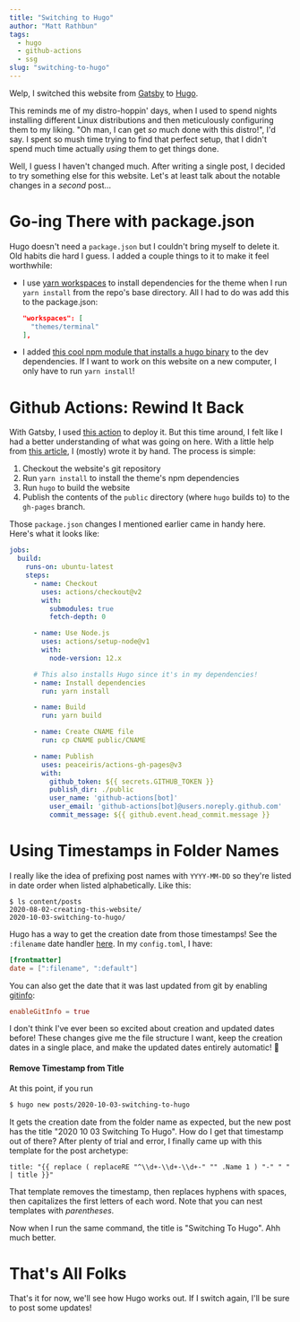 ```yaml
---
title: "Switching to Hugo"
author: "Matt Rathbun"
tags:
  - hugo
  - github-actions
  - ssg
slug: "switching-to-hugo"
---
```


Welp, I switched this website from [Gatsby](https://www.gatsbyjs.com/) to [Hugo](https://gohugo.io/).

This reminds me of my distro-hoppin' days, when I used to spend nights installing different Linux distributions and then meticulously configuring them to my liking. "Oh man, I can get _so_ much done with this distro!", I'd say. I spent so mush time trying to find that perfect setup, that I didn't spend much time actually _using_ them to get things done.

Well, I guess I haven't changed much. After writing a single post, I decided to try something else for this website. Let's at least talk about the notable changes in a _second_ post...

<!--more-->

# Go-ing There with package.json

Hugo doesn't need a `package.json` but I couldn't bring myself to delete it. Old habits die hard I guess. I added a couple things to it to make it feel worthwhile:

* I use [yarn workspaces](https://classic.yarnpkg.com/en/docs/workspaces/) to install dependencies for the theme when I run `yarn install` from the repo's base directory. All I had to do was add this to the package.json:

    ```json
    "workspaces": [
      "themes/terminal"
    ],
    ```


* I added [this cool npm module that installs a hugo binary](https://www.npmjs.com/package/hugo-bin) to the dev dependencies. If I want to work on this website on a new computer, I only have to run `yarn install`!

# Github Actions: Rewind It Back

With Gatsby, I used [this action](https://github.com/enriikke/gatsby-gh-pages-action) to deploy it. But this time around, I felt like I had a better understanding of what was going on here. With a little help from [this article](https://medium.com/zendesk-engineering/a-github-actions-workflow-to-generate-publish-your-hugo-website-f36375e56cf7), I (mostly) wrote it by hand. The process is simple:

1. Checkout the website's git repository
2. Run `yarn install` to install the theme's npm dependencies
3. Run `hugo` to build the website
4. Publish the contents of the `public` directory (where `hugo` builds to) to the `gh-pages` branch.

Those `package.json` changes I mentioned earlier came in handy here. Here's what it looks like:

```yaml
jobs:
  build:
    runs-on: ubuntu-latest
    steps:
      - name: Checkout
        uses: actions/checkout@v2
        with:
          submodules: true
          fetch-depth: 0

      - name: Use Node.js
        uses: actions/setup-node@v1
        with:
          node-version: 12.x

      # This also installs Hugo since it's in my dependencies!
      - name: Install dependencies
        run: yarn install

      - name: Build
        run: yarn build

      - name: Create CNAME file
        run: cp CNAME public/CNAME

      - name: Publish
        uses: peaceiris/actions-gh-pages@v3
        with:
          github_token: ${{ secrets.GITHUB_TOKEN }}
          publish_dir: ./public
          user_name: 'github-actions[bot]'
          user_email: 'github-actions[bot]@users.noreply.github.com'
          commit_message: ${{ github.event.head_commit.message }}
```

# Using Timestamps in Folder Names

I really like the idea of prefixing post names with `YYYY-MM-DD` so they're listed in date order when listed alphabetically. Like this:

```
$ ls content/posts
2020-08-02-creating-this-website/
2020-10-03-switching-to-hugo/
```

Hugo has a way to get the creation date from those timestamps! See the `:filename` date handler [here](https://gohugo.io/getting-started/configuration/#configure-dates). In my `config.toml`, I have:

```toml
[frontmatter]
date = [":filename", ":default"]
```

You can also get the date that it was last updated from git by enabling [gitinfo](https://gohugo.io/variables/git/):

```toml
enableGitInfo = true
```

I don't think I've ever been so excited about creation and updated dates before! These changes give me the file structure I want, keep the creation dates in a single place, and make the updated dates entirely automatic! 💃

#### Remove Timestamp from Title

At this point, if you run

```bash
$ hugo new posts/2020-10-03-switching-to-hugo
```

It gets the creation date from the folder name as expected, but the new post has the title "2020 10 03 Switching To Hugo". How do I get that timestamp out of there? After plenty of trial and error, I finally came up with this template for the post archetype:

```
title: "{{ replace ( replaceRE "^\\d+-\\d+-\\d+-" "" .Name 1 ) "-" " " | title }}"
```

That template removes the timestamp, then replaces hyphens with spaces, then capitalizes the first letters of each word. Note that you can nest templates with _parentheses_.

Now when I run the same command, the title is "Switching To Hugo". Ahh much better.

# That's All Folks

That's it for now, we'll see how Hugo works out. If I switch again, I'll be sure to post some updates!
